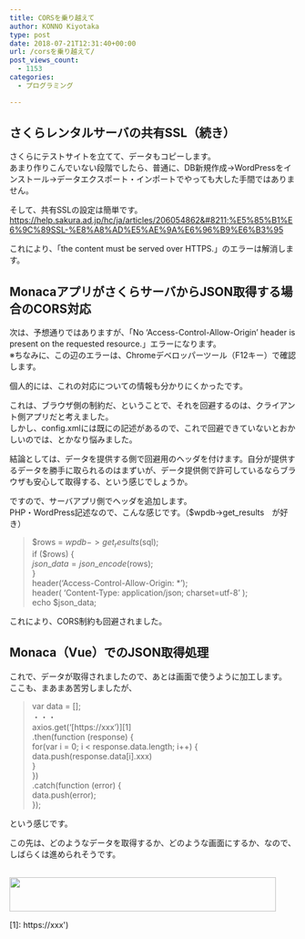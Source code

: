 ```yaml
---
title: CORSを乗り越えて
author: KONNO Kiyotaka
type: post
date: 2018-07-21T12:31:40+00:00
url: /corsを乗り越えて/
post_views_count:
  - 1153
categories:
  - プログラミング

---
```

## さくらレンタルサーバの共有SSL（続き）

さくらにテストサイトを立てて、データもコピーします。  
あまり作りこんでいない段階でしたら、普通に、DB新規作成→WordPressをインストール→データエクスポート・インポートでやっても大した手間ではありません。

そして、共有SSLの設定は簡単です。  
<a title="https://help.sakura.ad.jp/hc/ja/articles/206054862--%E5%85%B1%E6%9C%89SSL-%E8%A8%AD%E5%AE%9A%E6%96%B9%E6%B3%95" href="https://help.sakura.ad.jp/hc/ja/articles/206054862--%E5%85%B1%E6%9C%89SSL-%E8%A8%AD%E5%AE%9A%E6%96%B9%E6%B3%95" target="_blank" rel="noopener">https://help.sakura.ad.jp/hc/ja/articles/206054862&#8211;%E5%85%B1%E6%9C%89SSL-%E8%A8%AD%E5%AE%9A%E6%96%B9%E6%B3%95</a>

これにより、「the content must be served over HTTPS.」のエラーは解消します。

## MonacaアプリがさくらサーバからJSON取得する場合のCORS対応

次は、予想通りではありますが、「No &#8216;Access-Control-Allow-Origin&#8217; header is present on the requested resource.」エラーになります。  
※ちなみに、この辺のエラーは、Chromeデベロッパーツール（F12キー）で確認します。

個人的には、これの対応についての情報も分かりにくかったです。

これは、ブラウザ側の制約だ、ということで、それを回避するのは、クライアント側アプリだと考えました。  
しかし、config.xmlには既に<access origin=&#8221;*&#8221;/>の記述があるので、これで回避できていないとおかしいのでは、とかなり悩みました。

結論としては、データを提供する側で回避用のヘッダを付けます。自分が提供するデータを勝手に取られるのはまずいが、データ提供側で許可しているならブラウザも安心して取得する、という感じでしょうか。

ですので、サーバアプリ側でヘッダを追加します。  
PHP・WordPress記述なので、こんな感じです。（$wpdb->get_results　が好き）

> $rows = $wpdb->get_results($sql);  
> if ($rows) {  
> $json\_data = json\_encode($rows);  
> }  
> header(&#8216;Access-Control-Allow-Origin: *&#8217;);  
> header( &#8216;Content-Type: application/json; charset=utf-8&#8217; );  
> echo $json_data;

これにより、CORS制約も回避されました。

## Monaca（Vue）でのJSON取得処理

これで、データが取得されましたので、あとは画面で使うように加工します。  
ここも、まあまあ苦労しましたが、

> var data = [];  
> ・・・  
> axios.get(&#8216;[https://xxx&#8217;)][1]  
> .then(function (response) {  
> for(var i = 0; i < response.data.length; i++) {  
> data.push(response.data[i].xxx)  
> }  
> })  
> .catch(function (error) {  
> data.push(error);  
> });

という感じです。

この先は、どのようなデータを取得するか、どのような画面にするか、なので、しばらくは進められそうです。

<a href="https://px.a8.net/svt/ejp?a8mat=2TTM31+82JLJ6+D8Y+691UP" target="_blank" rel="nofollow noopener"><br /> <img src="https://www29.a8.net/svt/bgt?aid=171022861488&wid=003&eno=01&mid=s00000001717001050000&mc=1" alt="" width="468" height="60" border="0" /></a>  
<img src="https://i2.wp.com/www11.a8.net/0.gif?resize=1%2C1&#038;ssl=1" alt="" width="1" height="1" border="0" data-recalc-dims="1" />

 [1]: https://xxx')